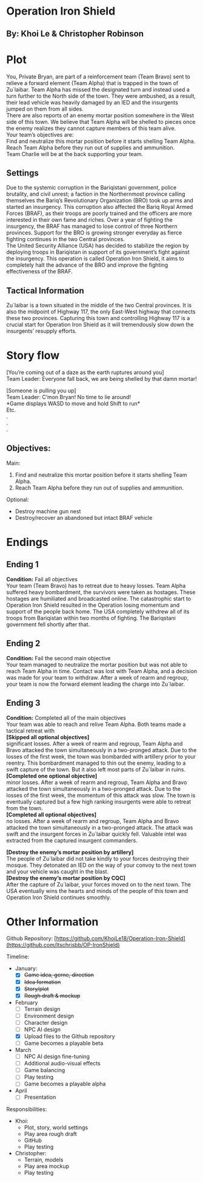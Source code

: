 # Operation Iron Shield

## By: Khoi Le & Christopher Robinson

# Plot

You, Private Bryan, are part of a reinforcement team (Team Bravo) sent to relieve a forward element (Team Alpha) that is trapped in the town of Zu\`laibar. Team Alpha has missed the designated turn and instead used a turn further to the North side of the town. They were ambushed, as a result, their lead vehicle was heavily damaged by an IED and the insurgents jumped on them from all sides.  
There are also reports of an enemy mortar position somewhere in the West side of this town. We believe that Team Alpha will be shelled to pieces once the enemy realizes they cannot capture members of this team alive.  
Your team’s objectives are:  
Find and neutralize this mortar position before it starts shelling Team Alpha.  
Reach Team Alpha before they run out of supplies and ammunition.  
Team Charlie will be at the back supporting your team.

## Settings 

Due to the systemic corruption in the Bariqistani government, police brutality, and civil unrest; a faction in the Northernmost province calling themselves the Bariq’s Revolutionary Organization (BRO) took up arms and started an insurgency. This corruption also affected the Bariq Royal Armed Forces (BRAF), as their troops are poorly trained and the officers are more interested in their own fame and riches. Over a year of fighting the insurgency, the BRAF has managed to lose control of three Northern provinces. Support for the BRO is growing stronger everyday as fierce fighting continues in the two Central provinces.  
The United Security Alliance (USA) has decided to stabilize the region by deploying troops in Bariqistan in support of its government’s fight against the insurgency. This operation is called Operation Iron Shield, it aims to completely halt the advance of the BRO and improve the fighting effectiveness of the BRAF.

## Tactical Information

Zu\`laibar is a town situated in the middle of the two Central provinces. It is also the midpoint of Highway 117, the only East-West highway that connects these two provinces. Capturing this town and controlling Highway 117 is a crucial start for Operation Iron Shield as it will tremendously slow down the insurgents’ resupply efforts.

# Story flow

\[You’re coming out of a daze as the earth ruptures around you\]  
Team Leader: Everyone fall back, we are being shelled by that damn mortar\!

\[Someone is pulling you up\]  
Team Leader: C’mon Bryan\! No time to lie around\!  
\*Game displays WASD to move and hold Shift to run\*  
Etc.  
.  
.  
.

## Objectives:

Main:

1. Find and neutralize this mortar position before it starts shelling Team Alpha.  
2. Reach Team Alpha before they run out of supplies and ammunition.

Optional:

* Destroy machine gun nest  
* Destroy/recover an abandoned but intact BRAF vehicle

# 

# Endings

## Ending 1

**Condition:** Fail all objectives  
Your team (Team Bravo) has to retreat due to heavy losses. Team Alpha suffered heavy bombardment, the survivors were taken as hostages. These hostages are humiliated and broadcasted online. The catastrophic start to Operation Iron Shield resulted in the Operation losing momentum and support of the people back home. The USA completely withdrew all of its troops from Bariqistan within two months of fighting. The Bariqstani government fell shortly after that.

## Ending 2

**Condition:** Fail the second main objective  
Your team managed to neutralize the mortar position but was not able to reach Team Alpha in time. Contact was lost with Team Alpha, and a decision was made for your team to withdraw. After a week of rearm and regroup, your team is now the forward element leading the charge into Zu\`laibar.

## Ending 3

**Condition:** Completed all of the main objectives  
Your team was able to reach and relive Team Alpha. Both teams made a tactical retreat with   
**\[Skipped all optional objectives\]**   
significant losses. After a week of rearm and regroup, Team Alpha and Bravo attacked the town simultaneously in a two-pronged attack. Due to the losses of the first week, the town was bombarded with artillery prior to your reentry. This bombardment managed to thin out the enemy, leading to a swift capture of the town. But it also left most parts of Zu\`laibar in ruins.  
**\[Completed one optional objective\]**  
minor losses. After a week of rearm and regroup, Team Alpha and Bravo attacked the town simultaneously in a two-pronged attack. Due to the losses of the first week, the momentum of this attack was slow. The town is eventually captured but a few high ranking insurgents were able to retreat from the town.  
**\[Completed all optional objectives\]**  
no losses. After a week of rearm and regroup, Team Alpha and Bravo attacked the town simultaneously in a two-pronged attack. The attack was swift and the insurgent forces in Zu\`laibar quickly fell. Valuable intel was extracted from the captured insurgent commanders. 

**\[Destroy the enemy’s mortar position by artillery\]**  
The people of Zu\`laibar did not take kindly to your forces destroying their mosque. They detonated an IED on the way of your convoy to the next town and your vehicle was caught in the blast.  
**\[Destroy the enemy’s mortar position by CQC\]**  
After the capture of Zu\`laibar, your forces moved on to the next town. The USA eventually wins the hearts and minds of the people of this town and Operation Iron Shield continues smoothly.

# Other Information

Github Repository: [https://github.com/KhoiLe18/Operation-Iron-Shield](https://github.com/Itschrisbb/OP-IronShield)

Timeline:

* January:  
  - [x] ~~Game idea, gerne, direction~~  
  - [x] ~~Idea formation~~  
  - [x] ~~Story/plot~~  
  - [x] ~~Rough draft & mockup~~  
* February  
  - [ ] Terrain design  
  - [ ] Environment design  
  - [ ] Character design  
  - [ ] NPC AI design  
  - [x] Upload files to the Github repository  
  - [ ] Game becomes a playable beta  
* March  
  - [ ] NPC AI design fine-tuning  
  - [ ] Additional audio-visual effects  
  - [ ] Game balancing  
  - [ ] Play testing  
  - [ ] Game becomes a playable alpha  
* April  
  - [ ] Presentation

Responsibilities:

* Khoi:  
  * Plot, story, world settings  
  * Play area rough draft  
  * GitHub
  * Play testing  
* Christopher:  
  * Terrain, models  
  * Play area mockup
  * Play testing
